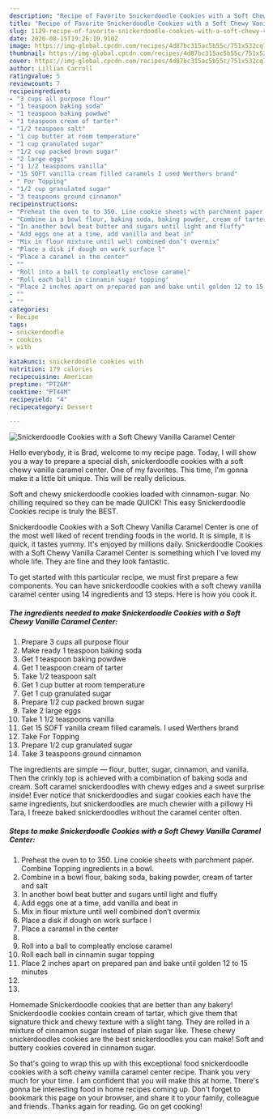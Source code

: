 ```yaml
---
description: "Recipe of Favorite Snickerdoodle Cookies with a Soft Chewy Vanilla Caramel Center"
title: "Recipe of Favorite Snickerdoodle Cookies with a Soft Chewy Vanilla Caramel Center"
slug: 1129-recipe-of-favorite-snickerdoodle-cookies-with-a-soft-chewy-vanilla-caramel-center
date: 2020-08-15T19:26:10.910Z
image: https://img-global.cpcdn.com/recipes/4d87bc315ac5b55c/751x532cq70/snickerdoodle-cookies-with-a-soft-chewy-vanilla-caramel-center-recipe-main-photo.jpg
thumbnail: https://img-global.cpcdn.com/recipes/4d87bc315ac5b55c/751x532cq70/snickerdoodle-cookies-with-a-soft-chewy-vanilla-caramel-center-recipe-main-photo.jpg
cover: https://img-global.cpcdn.com/recipes/4d87bc315ac5b55c/751x532cq70/snickerdoodle-cookies-with-a-soft-chewy-vanilla-caramel-center-recipe-main-photo.jpg
author: Lillian Carroll
ratingvalue: 5
reviewcount: 7
recipeingredient:
- "3 cups all purpose flour"
- "1 teaspoon baking soda"
- "1 teaspoon baking powdwe"
- "1 teaspoon cream of tarter"
- "1/2 teaspoon salt"
- "1 cup butter at room temperature"
- "1 cup granulated sugar"
- "1/2 cup packed brown sugar"
- "2 large eggs"
- "1 1/2 teaspoons vanilla"
- "15 SOFT vanilla cream filled caramels I used Werthers brand"
- " For Topping"
- "1/2 cup granulated sugar"
- "3 teaspoons ground cinnamon"
recipeinstructions:
- "Preheat the oven to to 350. Line cookie sheets with parchment paper. Combine Topping ingredients in a bowl."
- "Combine in a bowl flour, baking soda, baking powder, cream of tarter and salt"
- "In another bowl beat butter and sugars until light and fluffy"
- "Add eggs one at a time, add vanilla and beat in"
- "Mix in flour mixture until well combined don’t overmix"
- "Place a disk if dough on work surface l"
- "Place a caramel in the center"
- ""
- "Roll into a ball to compleatly enclose caramel"
- "Roll each ball in cinnamin sugar topping"
- "Place 2 inches apart on prepared pan and bake until golden 12 to 15 minutes"
- ""
- ""
categories:
- Recipe
tags:
- snickerdoodle
- cookies
- with

katakunci: snickerdoodle cookies with 
nutrition: 179 calories
recipecuisine: American
preptime: "PT26M"
cooktime: "PT44M"
recipeyield: "4"
recipecategory: Dessert

---
```



![Snickerdoodle Cookies with a Soft Chewy Vanilla Caramel Center](https://img-global.cpcdn.com/recipes/4d87bc315ac5b55c/751x532cq70/snickerdoodle-cookies-with-a-soft-chewy-vanilla-caramel-center-recipe-main-photo.jpg)

Hello everybody, it is Brad, welcome to my recipe page. Today, I will show you a way to prepare a special dish, snickerdoodle cookies with a soft chewy vanilla caramel center. One of my favorites. This time, I'm gonna make it a little bit unique. This will be really delicious.

Soft and chewy snickerdoodle cookies loaded with cinnamon-sugar. No chilling required so they can be made QUICK! This easy Snickerdoodle Cookies recipe is truly the BEST.

Snickerdoodle Cookies with a Soft Chewy Vanilla Caramel Center is one of the most well liked of recent trending foods in the world. It is simple, it is quick, it tastes yummy. It's enjoyed by millions daily. Snickerdoodle Cookies with a Soft Chewy Vanilla Caramel Center is something which I've loved my whole life. They are fine and they look fantastic.


To get started with this particular recipe, we must first prepare a few components. You can have snickerdoodle cookies with a soft chewy vanilla caramel center using 14 ingredients and 13 steps. Here is how you cook it.

<!--inarticleads1-->

##### The ingredients needed to make Snickerdoodle Cookies with a Soft Chewy Vanilla Caramel Center:

1. Prepare 3 cups all purpose flour
1. Make ready 1 teaspoon baking soda
1. Get 1 teaspoon baking powdwe
1. Get 1 teaspoon cream of tarter
1. Take 1/2 teaspoon salt
1. Get 1 cup butter at room temperature
1. Get 1 cup granulated sugar
1. Prepare 1/2 cup packed brown sugar
1. Take 2 large eggs
1. Take 1 1/2 teaspoons vanilla
1. Get 15 SOFT vanilla cream filled caramels. I used Werthers brand
1. Take  For Topping
1. Prepare 1/2 cup granulated sugar
1. Take 3 teaspoons ground cinnamon


The ingredients are simple — flour, butter, sugar, cinnamon, and vanilla. Then the crinkly top is achieved with a combination of baking soda and cream. Soft caramel snickerdoodles with chewy edges and a sweet surprise inside! Ever notice that snickerdoodles and sugar cookies each have the same ingredients, but snickerdoodles are much chewier with a pillowy Hi Tara, I freeze baked snickerdoodles without the caramel center often. 

<!--inarticleads2-->

##### Steps to make Snickerdoodle Cookies with a Soft Chewy Vanilla Caramel Center:

1. Preheat the oven to to 350. Line cookie sheets with parchment paper. Combine Topping ingredients in a bowl.
1. Combine in a bowl flour, baking soda, baking powder, cream of tarter and salt
1. In another bowl beat butter and sugars until light and fluffy
1. Add eggs one at a time, add vanilla and beat in
1. Mix in flour mixture until well combined don’t overmix
1. Place a disk if dough on work surface l
1. Place a caramel in the center
1. 
1. Roll into a ball to compleatly enclose caramel
1. Roll each ball in cinnamin sugar topping
1. Place 2 inches apart on prepared pan and bake until golden 12 to 15 minutes
1. 
1. 


Homemade Snickerdoodle cookies that are better than any bakery! Snickerdoodle cookies contain cream of tartar, which give them that signature thick and chewy texture with a slight tang. They are rolled in a mixture of cinnamon sugar instead of plain sugar like. These chewy snickerdoodles cookies are the best snickerdoodles you can make! Soft and buttery cookies covered in cinnamon sugar. 

So that's going to wrap this up with this exceptional food snickerdoodle cookies with a soft chewy vanilla caramel center recipe. Thank you very much for your time. I am confident that you will make this at home. There's gonna be interesting food in home recipes coming up. Don't forget to bookmark this page on your browser, and share it to your family, colleague and friends. Thanks again for reading. Go on get cooking!
